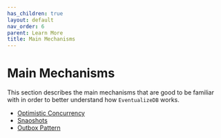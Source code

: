 ```yaml
---
has_children: true
layout: default
nav_order: 6
parent: Learn More
title: Main Mechanisms
---
```


# Main Mechanisms

This section describes the main mechanisms that are good to be familiar with in order to better understand how `EventualizeDB` works.

- [Optimistic Concurrency](occ.md)
- [Snaoshots](snapshots.md)
- [Outbox Pattern](ourbox-pattern.md)
